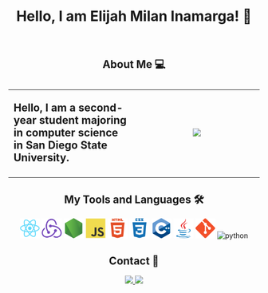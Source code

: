 <div align="center">
  <h1>
    Hello, I am Elijah Milan Inamarga! 👋
  </h1>
  <br/>
  <h2>About Me 💻<h2>
  <table width="100%">
    <tr>
      <td align="left">
        <p>
          Hello, I am a second-year student majoring in computer science in San Diego State University. 
        </p>
      </td>
      <td align="center" width="50%">
        <img src="https://static.vecteezy.com/system/resources/thumbnails/019/153/003/small/3d-minimal-programming-icon-coding-screen-web-development-concept-laptop-with-a-coding-screen-and-a-coding-icon-3d-illustration-png.png" height="250px"/>
      </td>
    </tr>
  </table>
  <h2>My Tools and Languages 🛠️</h2>
  <img src="https://github.com/devicons/devicon/blob/master/icons/react/react-original.svg" alt="react" width="40" height="40"/>
  <img src="https://github.com/devicons/devicon/blob/master/icons/redux/redux-original.svg" alt="redux" width="40" height="40"/>
  <img src="https://github.com/devicons/devicon/blob/master/icons/nodejs/nodejs-original.svg" alt="nodejs" width="40" height="40"/>
  <img src="https://github.com/devicons/devicon/blob/master/icons/javascript/javascript-original.svg" alt="javascript" width="40" height="40"/>
  <img src="https://github.com/devicons/devicon/blob/master/icons/html5/html5-plain-wordmark.svg" alt="html5" width="40" height="40"/>
  <img src="https://github.com/devicons/devicon/blob/master/icons/css3/css3-plain-wordmark.svg" alt="css" width="40" height="40"/>
  <img src="https://github.com/devicons/devicon/blob/master/icons/cplusplus/cplusplus-original.svg" alt="cpp" width="40" height="40"/>
  <img src="https://github.com/devicons/devicon/blob/master/icons/java/java-original.svg" alt="java" width="40" height="40"/>
  <img src="https://github.com/devicons/devicon/blob/master/icons/git/git-original.svg" alt="git" width="40" height="40"/>
  <img src="https://github.com/devicons/devicon/icons/python/python-original.svg" alt="python" width="40" height="40"/>
  <h2>Contact 📱</h2>
  <a href="https://www.linkedin.com/in/elijahmilan-inamarga/" target="_blank">
    <img src="https://img.shields.io/badge/LinkedIn-0072b1?logo=linkedin&logoColor=white&style=flat"/>
  </a>
  <a href="https://www.instagram.com/elijahinamarga/" target="_blank">
    <img src="https://img.shields.io/badge/Instagram-962fbf?logo=instagram&logoColor=white&style=flat"/>
  </a>
</div>
